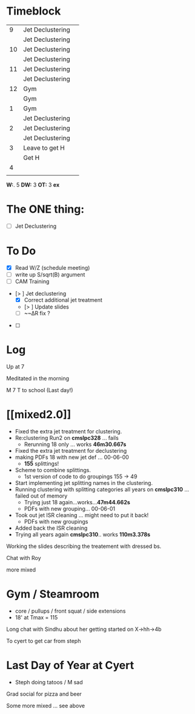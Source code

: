 # Timeblock

|     |                  |     |
| --- | ---------------- | --- |
| 9   | Jet Declustering |     |
|     | Jet Declustering |     |
| 10  | Jet Declustering |     |
|     | Jet Declustering |     |
| 11  | Jet Declustering |     |
|     | Jet Declustering |     |
| 12  | Gym              |     |
|     | Gym              |     |
| 1   | Gym              |     |
|     | Jet Declustering |     |
| 2   | Jet Declustering |     |
|     | Jet Declustering |     |
| 3   | Leave to get H   |     |
|     | Get H            |     |
| 4   |                  |     |
|     |                  |     |

**W:**. 5
**DW:** 3
**OT:** 3 
**ex** 

# The ONE thing: 
- [ ] Jet Declustering


# To Do
- [x] Read W/Z (schedule meeting)
- [ ] write up S/sqrt(B) argument
- [ ] CAM Training
- [> ] Jet declustering
	- [x] Correct additional jet treatment
	- [> ] Update slides
	- [ ] ~~ΔR fix ?
- [ ] 


# Log

Up at 7 

Meditated in the morning 

M 7 T to school (Last day!)

# [[mixed2.0]]
- Fixed the extra jet treatment for clustering.
- Re:clustering Run2 on **cmslpc328** ... fails
	- Rerunning 18 only ... works **46m30.667s**
- Fixed the extra jet treatment for declustering
- making PDFs 18 with new jet def ... 00-06-00
	- **155** splittings! 
- Scheme to combine splittings.
	- 1st version of code to do groupings 155 -> 49
- Start implementing jet splitting names in the clustering.
- Running clustering with splitting categories all years on **cmslpc310** ... failed out of memory
	- Trying just 18 again...works...**47m44.662s**
	- PDFs with new grouping... 00-06-01
- Took out jet ISR cleaning ... might need to put it back!
	- PDFs with new groupings
- Added back the ISR cleaning 
- Trying all years again **cmslpc310**.. works **110m3.378s**


Working the slides describing the treatement with dressed bs.

Chat with Roy

more mixed 

# Gym / Steamroom
- core / pullups / front squat / side extensions 
- 18' at Tmax = 115


Long chat with Sindhu about her getting started on X->hh->4b

To cyert to get car from steph

# Last Day of Year at Cyert
- Steph doing tatoos / M sad 

Grad social for pizza and beer

Some more mixed ... see above